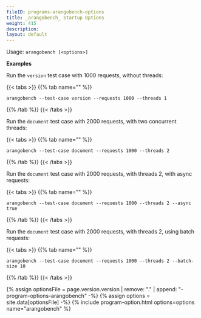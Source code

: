 ```yaml
---
fileID: programs-arangobench-options
title: _arangobench_ Startup Options
weight: 415
description: 
layout: default
---
```

Usage: `arangobench [<options>]`

**Examples**

Run the `version` test case with 1000 requests, without threads:

{{< tabs >}}
{{% tab name="" %}}
```
arangobench --test-case version --requests 1000 --threads 1
```
{{% /tab %}}
{{< /tabs >}}

Run the `document` test case with 2000 requests, with two concurrent threads:

{{< tabs >}}
{{% tab name="" %}}
```
arangobench --test-case document --requests 1000 --threads 2
```
{{% /tab %}}
{{< /tabs >}}

Run the `document` test case with 2000 requests, with threads 2,
with async requests:

{{< tabs >}}
{{% tab name="" %}}
```
arangobench --test-case document --requests 1000 --threads 2 --async true
```
{{% /tab %}}
{{< /tabs >}}

Run the `document` test case with 2000 requests, with threads 2,
using batch requests:

{{< tabs >}}
{{% tab name="" %}}
```
arangobench --test-case document --requests 1000 --threads 2 --batch-size 10
```
{{% /tab %}}
{{< /tabs >}}

{% assign optionsFile = page.version.version | remove: "." | append: "-program-options-arangobench" -%}
{% assign options = site.data[optionsFile] -%}
{% include program-option.html options=options name="arangobench" %}
